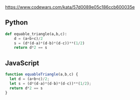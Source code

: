 https://www.codewars.com/kata/57d0089e05c186ccb600035e

## Python
```python
def equable_triangle(a,b,c):
    d = (a+b+c)/2
    s = (d*(d-a)*(d-b)*(d-c))**(1/2)
    return d*2 == s
```

## JavaScript
```js
function equableTriangle(a,b,c) {
  let d = (a+b+c)/2;
  let s = (d*(d-a)*(d-b)*(d-c))**(1/2);
  return d*2 == s
}
```